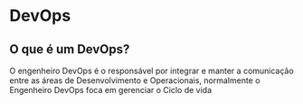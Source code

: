 # DevOps

## O que é um DevOps?


O engenheiro DevOps é o responsável por integrar e manter a comunicação entre as áreas de Desenvolvimento e Operacionais, normalmente o Engenheiro DevOps foca em gerenciar o Ciclo de vida 
